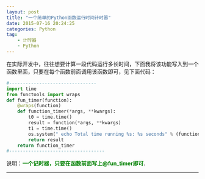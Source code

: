 ```yaml
---
layout: post
title: "一个简单的Python函数运行时间计时器"
date: 2015-07-16 20:24:25
categories: Python
tag: 
	- 计时器
	- Python
---
```



在实际开发中，往往想要计算一段代码运行多长时间，下面我将该功能写入到一个函数里面，只要在每个函数前面调用该函数即可，见下面代码：

<!--more-->

```python
#--------------------------------
import time
from functools import wraps  
def fun_timer(function):
    @wraps(function)
    def function_timer(*args, **kwargs):
        t0 = time.time()
        result = function(*args, **kwargs)
        t1 = time.time()
        os.system(" echo Total time running %s: %s seconds" % (function.func_name, str(t1-t0)) + " >> timecount.log")
        return result
    return function_timer
#-----------------------------------
```

说明：<font color="green">**一个记时器，只要在函数前面写上@fun_timer即可**</font>.


---